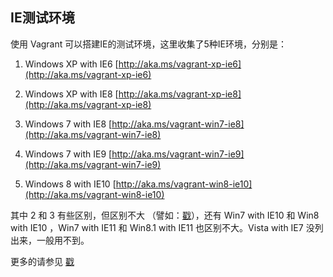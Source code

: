 ## IE测试环境

使用 Vagrant 可以搭建IE的测试环境，这里收集了5种IE环境，分别是：

1. Windows XP with IE6 [http://aka.ms/vagrant-xp-ie6](http://aka.ms/vagrant-xp-ie6)

2. Windows XP with IE8 [http://aka.ms/vagrant-xp-ie8](http://aka.ms/vagrant-xp-ie8)

3. Windows 7 with IE8 [http://aka.ms/vagrant-win7-ie8](http://aka.ms/vagrant-win7-ie8)

4. Windows 7 with IE9 [http://aka.ms/vagrant-win7-ie9](http://aka.ms/vagrant-win7-ie9)

5. Windows 8 with IE10 [http://aka.ms/vagrant-win8-ie10](http://aka.ms/vagrant-win8-ie10)

其中 2 和 3 有些区别，但区别不大 （譬如：[戳](http://blog.csdn.net/jcx5083761/article/details/14518169)），还有 Win7 with IE10 和 Win8 with IE10 ，Win7 with IE11 和 Win8.1 with IE11 也区别不大。Vista with IE7 没列出来，一般用不到。

更多的请参见 [戳](http://www.vagrantbox.es/)